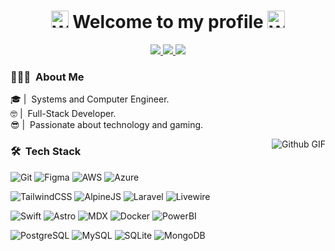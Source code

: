 <p align="center">
  <h1 align="center">
    <img src="https://i.giphy.com/w1OBpBd7kJqHrJnJ13.webp" width="28px" alt="Welcome hand" /> Welcome to my profile <img src="https://i.giphy.com/w1OBpBd7kJqHrJnJ13.webp" width="28px" alt="Welcome hand" />
  </h1>
</p>

<p align="center">
  <a href="https://www.linkedin.com/in/marcosklender/?locale=en_US"><img src="https://img.shields.io/badge/LinkedIn-0077B5?style=for-the-badge&logo=linkedin&logoColor=white"/> </a>
  <a href="https://www.instagram.com/marcosklender"><img src="https://img.shields.io/badge/Instagram-E4405F?style=for-the-badge&logo=instagram&logoColor=white"/> </a>
  <a href="mailto:marcosklender@gmail.com"><img src="https://img.shields.io/badge/Gmail-D14836?style=for-the-badge&logo=gmail&logoColor=white"/> </a>
</p>

### 👨🏻‍💻 &nbsp;About Me

🎓 | &nbsp;Systems and Computer Engineer.\
🤓 | &nbsp;Full-Stack Developer.\
😎 | &nbsp;Passionate about technology and gaming.

<img alt="Github GIF" src="https://user-images.githubusercontent.com/5713670/87202985-820dcb80-c2b6-11ea-9f56-7ec461c497c3.gif" align="right"/>

### 🛠 &nbsp;Tech Stack

  ![Git](https://img.shields.io/badge/git-%23F05033.svg?style=for-the-badge&logo=git&logoColor=white)
  ![Figma](https://img.shields.io/badge/Figma-F24E1E?style=for-the-badge&logo=figma&logoColor=white)
  ![AWS](https://img.shields.io/badge/Amazon_AWS-FF9900?style=for-the-badge&logo=amazonaws&logoColor=white)
  ![Azure](https://img.shields.io/badge/microsoft%20azure-0089D6?style=for-the-badge&logo=microsoft-azure&logoColor=white)

  ![TailwindCSS](https://img.shields.io/badge/tailwindcss-%2338B2AC.svg?style=for-the-badge&logo=tailwind-css&logoColor=white)
  ![AlpineJS](https://img.shields.io/badge/Alpine%20JS-8BC0D0?style=for-the-badge&logo=alpinedotjs&logoColor=black)
  ![Laravel](https://img.shields.io/badge/Laravel-FF2D20?style=for-the-badge&logo=laravel&logoColor=white)
  ![Livewire](https://img.shields.io/badge/livewire-4e56a6?style=for-the-badge&logo=livewire&logoColor=white)

  ![Swift](https://img.shields.io/badge/Swift-FA7343?style=for-the-badge&logo=swift&logoColor=white)
  ![Astro](https://img.shields.io/badge/Astro-0C1222?style=for-the-badge&logo=astro&logoColor=FDFDFE)
  ![MDX](https://img.shields.io/badge/MDX-1B1F24?style=for-the-badge&logo=mdx&logoColor=white)
  ![Docker](https://img.shields.io/badge/Docker-2CA5E0?style=for-the-badge&logo=docker&logoColor=white)
  ![PowerBI](https://img.shields.io/badge/PowerBI-F2C811?style=for-the-badge&logo=Power%20BI&logoColor=white)

  ![PostgreSQL](https://img.shields.io/badge/PostgreSQL-316192?style=for-the-badge&logo=postgresql&logoColor=white)
  ![MySQL](https://img.shields.io/badge/MySQL-005C84?style=for-the-badge&logo=mysql&logoColor=white)
  ![SQLite](https://img.shields.io/badge/SQLite-07405E?style=for-the-badge&logo=sqlite&logoColor=white)
  ![MongoDB](https://img.shields.io/badge/MongoDB-4EA94B?style=for-the-badge&logo=mongodb&logoColor=white)
